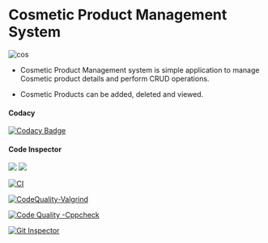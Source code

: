 # Cosmetic Product Management System



![cos](https://user-images.githubusercontent.com/89658708/132329618-a045460d-4803-445c-a2fb-6ba41f307ac1.jpg)

* Cosmetic Product Management system is simple application to manage Cosmetic product details and perform CRUD operations.

* Cosmetic Products can be added, deleted and viewed.


#### Codacy 
[![Codacy Badge](https://app.codacy.com/project/badge/Grade/2db3fa5f4a9444edb0caaff2f663b9eb)](https://www.codacy.com/gh/aditi-iyer/Stepin_ProductManagementSystem/dashboard?utm_source=github.com&amp;utm_medium=referral&amp;utm_content=aditi-iyer/Stepin_ProductManagementSystem&amp;utm_campaign=Badge_Grade)



#### Code Inspector
<a>
<img src=https://www.code-inspector.com/project/27931/score/svg />
<img src=https://www.code-inspector.com/project/27931/status/svg />
</a> 
  
[![CI](https://github.com/aditi-iyer/Stepin_ProductManagementSystem/actions/workflows/main.yml/badge.svg)](https://github.com/aditi-iyer/Stepin_ProductManagementSystem/actions/workflows/main.yml)
  
[![CodeQuality-Valgrind](https://github.com/aditi-iyer/Stepin_ProductManagementSystem/actions/workflows/Valgrind.yml/badge.svg)](https://github.com/aditi-iyer/Stepin_ProductManagementSystem/actions/workflows/Valgrind.yml)

[![Code Quality -Cppcheck](https://github.com/aditi-iyer/Stepin_ProductManagementSystem/actions/workflows/cppcheck.yml/badge.svg)](https://github.com/aditi-iyer/Stepin_ProductManagementSystem/actions/workflows/cppcheck.yml)

[![Git Inspector](https://github.com/aditi-iyer/Stepin_ProductManagementSystem/actions/workflows/gitinspector.yml/badge.svg)](https://github.com/aditi-iyer/Stepin_ProductManagementSystem/actions/workflows/gitinspector.yml)
